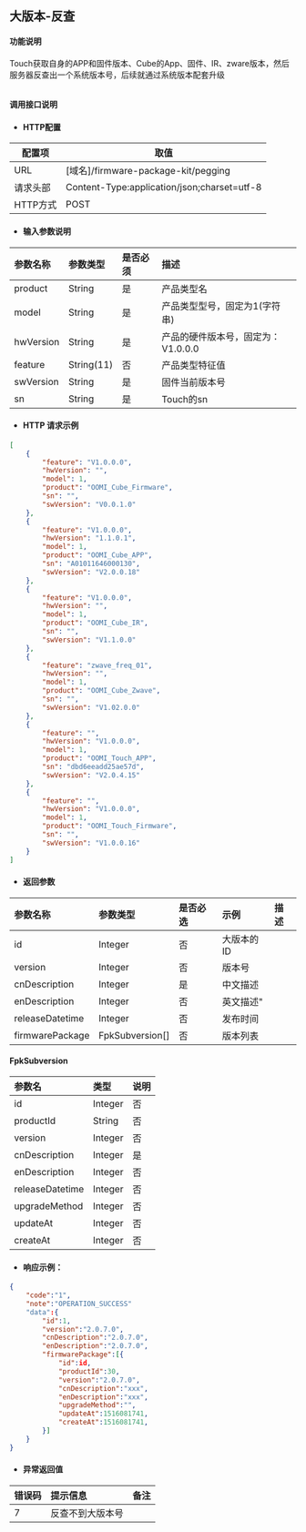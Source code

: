 ## 大版本-反查

#### 功能说明

Touch获取自身的APP和固件版本、Cube的App、固件、IR、zware版本，然后服务器反查出一个系统版本号，后续就通过系统版本配套升级

###### 

#### 调用接口说明

* #### HTTP配置

| 配置项 | 取值 |
| --- | --- |
| URL | \[域名\]/firmware-package-kit/pegging|
| 请求头部 | Content-Type:application/json;charset=utf-8 |
| HTTP方式 | POST|

* #### 输入参数说明

| 参数名称 | 参数类型 | 是否必须 | 描述 |
| :--- | :--- | :--- | :--- |
| product| String | 是 | 产品类型名  |
|model    | String |是   | 产品类型型号，固定为1(字符串)    |
| hwVersion| String | 是 | 产品的硬件版本号，固定为：V1.0.0.0 |
| feature| String\(11\) | 否 | 产品类型特征值  |
| swVersion| String| 是 | 固件当前版本号   |
| sn| String| 是 | Touch的sn   |


* #### HTTP 请求示例

```json
[
    {
        "feature": "V1.0.0.0",
        "hwVersion": "",
        "model": 1,
        "product": "OOMI_Cube_Firmware",
        "sn": "",
        "swVersion": "V0.0.1.0"
    },
    {
        "feature": "V1.0.0.0",
        "hwVersion": "1.1.0.1",
        "model": 1,
        "product": "OOMI_Cube_APP",
        "sn": "A01011646000130",
        "swVersion": "V2.0.0.18"
    },
    {
        "feature": "V1.0.0.0",
        "hwVersion": "",
        "model": 1,
        "product": "OOMI_Cube_IR",
        "sn": "",
        "swVersion": "V1.1.0.0"
    },
    {
        "feature": "zwave_freq_01",
        "hwVersion": "",
        "model": 1,
        "product": "OOMI_Cube_Zwave",
        "sn": "",
        "swVersion": "V1.02.0.0"
    },
    {
        "feature": "",
        "hwVersion": "V1.0.0.0",
        "model": 1,
        "product": "OOMI_Touch_APP",
        "sn": "dbd6eeadd25ae57d",
        "swVersion": "V2.0.4.15"
    },
    {
        "feature": "",
        "hwVersion": "V1.0.0.0",
        "model": 1,
        "product": "OOMI_Touch_Firmware",
        "sn": "",
        "swVersion": "V1.0.0.16"
    }
]
```

* #### 返回参数

| 参数名称 | 参数类型 | 是否必选 | 示例 | 描述 |
| :--- | :--- | :--- | :--- | :--- |
|id | Integer|否| 大版本的ID |
| version| Integer| 否 | 版本号 |
| cnDescription| Integer| 是 | 中文描述|
| enDescription| Integer | 否 | 英文描述"  |
| releaseDatetime| Integer| 否 | 发布时间 |
|firmwarePackage|FpkSubversion[]|否|版本列表|

#### FpkSubversion

|参数名|类型|说明|
|:-----  |:-----|----- |
|id | Integer|否| 大版本的ID |
|productId | String  |否| productId |
| version| Integer| 否 | 版本号 |
| cnDescription| Integer| 是 | 中文描述|
| enDescription| Integer | 否 | 英文描述"  |
| releaseDatetime| Integer| 否 | 发布时间 |
|upgradeMethod | Integer| 否| 更新方法，默认为query |
|updateAt | Integer| 否| 更新时间，为unix时间戳 |
|createAt | Integer| 否| 更新时间，为unix时间戳 |

* #### 响应示例：

```json
{
	"code":"1",
    "note":"OPERATION_SUCCESS"
    "data":{
        "id":1,
		"version":"2.0.7.0",
		"cnDescription":"2.0.7.0",
		"enDescription":"2.0.7.0",
		"firmwarePackage":[{
			"id":id,
			"productId":30,
			"version":"2.0.7.0",
			"cnDescription":"xxx",
			"enDescription":"xxx",
			"upgradeMethod":"",
			"updateAt":1516081741,
			"createAt":1516081741,
		}]
    }
}
```

* #### 异常返回值

| 错误码 | 提示信息 | 备注 |
| :--- | :--- | :--- |
| 7     |反查不到大版本号 ||


